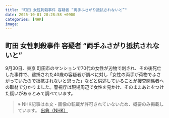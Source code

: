 ```yaml
---
title: "町田 女性刺殺事件 容疑者 “両手ふさがり抵抗されないと”"
date: 2025-10-01 20:28:58 +0900
categories: [NHK]
image: 
---
```

## 町田 女性刺殺事件 容疑者 “両手ふさがり抵抗されないと”

9月30日、東京 町田市のマンションで70代の女性が刃物で刺され、その後死亡した事件で、逮捕された40歳の容疑者が調べに対し「女性の両手が荷物でふさがっていたので抵抗されないと思った」などと供述していることが捜査関係者への取材で分かりました。警視庁は現場周辺で女性を見かけ、そのままあとをつけた疑いがあるとみて調べています。

> ※ NHK記事は本文・画像の転載が許可されていないため、概要のみ掲載しています。
[出典（NHK）](http://www3.nhk.or.jp/news/html/20251002/k10014938431000.html)
